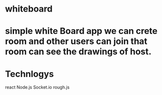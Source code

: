 # whiteboard

# simple white Board app we can crete room and other users can join that room can see the drawings of host.

# Technlogys
react
Node.js
Socket.io
rough.js
